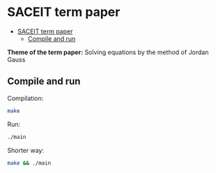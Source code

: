 # SACEIT term paper

- [SACEIT term paper](#saceit-term-paper)
  - [Compile and run](#compile-and-run)

**Theme of the term paper:** Solving equations by the method of Jordan Gauss

## Compile and run

Compilation:

```sh
make
```

Run:

```sh
./main
```

Shorter way:

```sh
make && ./main
```
